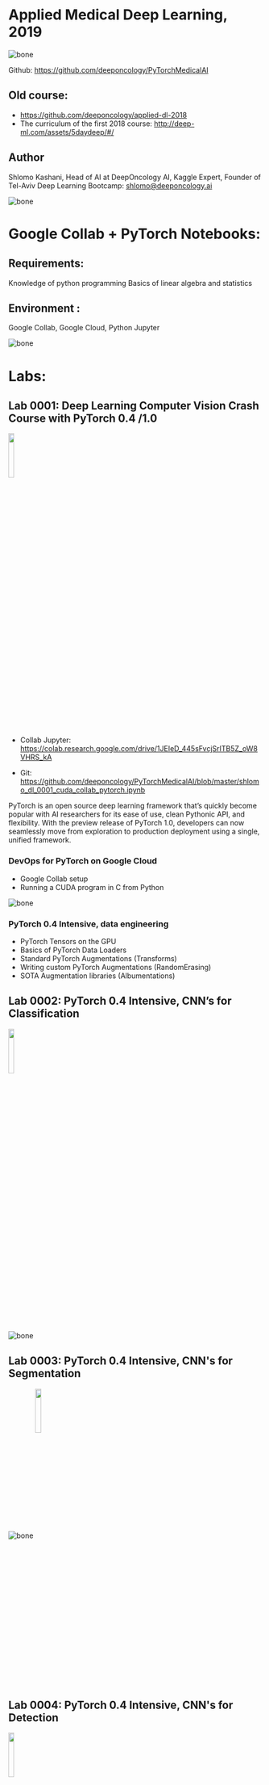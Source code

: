 # Applied Medical Deep Learning, 2019

![bone](assets/7C4FCB54-6A0A-433F-A432-662C2E326381.png)

Github: https://github.com/deeponcology/PyTorchMedicalAI

## Old course:
- https://github.com/deeponcology/applied-dl-2018
- The curriculum of the first 2018 course: http://deep-ml.com/assets/5daydeep/#/

## Author
Shlomo Kashani, Head of AI at DeepOncology AI, 
Kaggle Expert, Founder of Tel-Aviv Deep Learning Bootcamp: shlomo@deeponcology.ai

![bone](assets/f099.png)

# Google Collab + PyTorch Notebooks:

## Requirements: 
Knowledge of python programming Basics of linear algebra and statistics 

## Environment : 
Google Collab, Google Cloud, Python Jupyter
 

![bone](assets/f127.png)


# Labs:

## Lab 0001: Deep Learning Computer Vision Crash Course with PyTorch 0.4 /1.0

<img src="https://github.com/deeponcology/PyTorchMedicalAI/raw/master/assets/jupyter_colab.png" align="center" width=15%>

- Collab Jupyter: https://colab.research.google.com/drive/1JEIeD_445sFvcjSrITB5Z_oW8VHRS_kA
 
- Git: https://github.com/deeponcology/PyTorchMedicalAI/blob/master/shlomo_dl_0001_cuda_collab_pytorch.ipynb
 

PyTorch is an open source deep learning framework that’s quickly become popular with AI researchers for its ease of use, clean Pythonic API, and flexibility. With the preview release of PyTorch 1.0, developers can now seamlessly move from exploration to production deployment using a single, unified framework.

### DevOps for PyTorch on Google Cloud

  - Google Collab setup
  - Running a CUDA program in C from Python   

![bone](assets/nvidia-smi.png)

### PyTorch 0.4 Intensive, data engineering 

  - PyTorch Tensors on the GPU
  - Basics of PyTorch Data Loaders
  - Standard PyTorch Augmentations (Transforms)
  - Writing custom PyTorch Augmentations (RandomErasing)
  - SOTA Augmentation libraries (Albumentations) 

## Lab 0002: PyTorch 0.4 Intensive, CNN’s for Classification  
<img src="https://github.com/deeponcology/PyTorchMedicalAI/raw/master/assets/jupyter_colab.png" align="center" width=15%>
 
  
![bone](assets/class1.png)

## Lab 0003: PyTorch 0.4 Intensive, CNN's for Segmentation 
   
![bone](assets/seg1.png)
<img src="https://github.com/deeponcology/PyTorchMedicalAI/raw/master/assets/jupyter_colab.png" align="center" width=15%>

## Lab 0004: PyTorch 0.4 Intensive, CNN's for Detection 
<img src="https://github.com/deeponcology/PyTorchMedicalAI/raw/master/assets/jupyter_colab.png" align="center" width=15%>
   
![bone](assets/detect1.png)

## Kaggle:
  - Histopathology Images  
 
# Old Labs:
- Lab 01 (old version)- Melanoma Classification: https://github.com/bayesianio/applied-dl-2018/blob/master/lab-0-SeNet-SeedLings.ipynb and https://bayesian-ai.trydiscourse.com/t/12-applied-deep-learning-labs-1-melanoma-detection/20
- Lab 02 (old version)- Breast Cancer Classification: https://github.com/bayesianio/applied-dl-2018/blob/master/lab-2-Breast-Cancer-Histopathology-SeNet.ipynb and https://bayesian-ai.trydiscourse.com/t/12-applied-deep-learning-labs-2-breast-cancer-classification/21


### About
Deep learning, a sub-domain of machine learning, has lately showed amazing results across an assortment of domains. 
Biology and medicine are data affluent, but the data is involved and frequently ill-understood. 
Problems of this quality may be especially well-suited to deep learning methods. 

This is a provisional curriculum, which is subject to change without notice. 


### Requirements
  

- Ubuntu Linux 16.04, Mac OSX or Windows 10
- Python 3.5+ or above 
- CUDA 9.2 drivers.
- cuDNN 7.0.
- PyTorch and torchvision wheels are available on http://pytorch.org
- [pytorch](https://github.com/pytorch/pytorch) >= 0.4.0
- [torchvision](https://github.com/pytorch/vision) 
- [Pillow](https://github.com/python-pillow/Pillow)
- [scipy](https://github.com/scipy/scipy)
- [tqdm](https://github.com/tqdm/tqdm)

## Data Sets in PyTorch 
Keep in mind that this repository expects data to be in same format as Imagenet. I encourage you to use your own datasets. 
In that case you need to organize your data such that your dataset folder has EXACTLY two folders. Name these 'train' and 'val'

**The 'train' folder contains training set and 'val' fodler contains validation set on which accuracy / log loss is measured.**  

The structure within 'train' and 'val' folders will be the same. 
They both contain **one folder per class**. 
All the images of that class are inside the folder named by class name; this is crucial in PyTorch. 

If your dataset has 2 classes like in the Kaggle Statoil set, and you're trying to classify between pictures of 1) ships 2) Icebergs, 
say you name your dataset folder 'data_directory'. Then inside 'data_directory' will be 'train' and 'test'. 
Further, Inside 'train' will be 2 folders - 'ships', 'icebergs'. 

## So, the structure looks like this: 

```
|-  data_dir
       |- train 
             |- ships
                  |- ship_image_1
                  |- ship_image_2
                         .....

             |- ice
                  |- ice_image_1
                  |- ice_image_1
                         .....
       |- val
             |- ships
             |- ice
```

For a full example refer to: https://github.com/QuantScientist/Deep-Learning-Boot-Camp/blob/master/Kaggle-PyTorch/PyTorch-Ensembler/kdataset/seedings.py 


